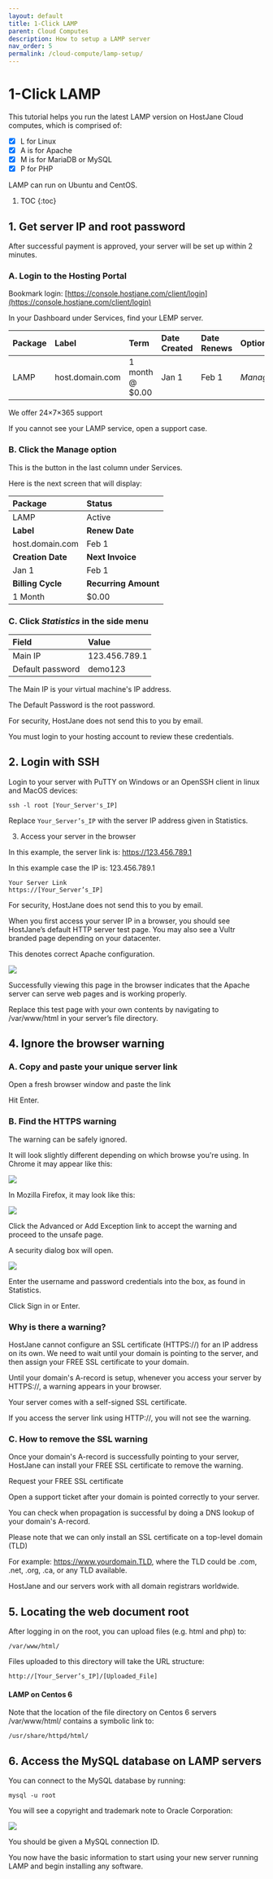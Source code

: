 ```yaml
---
layout: default
title: 1-Click LAMP
parent: Cloud Computes
description: How to setup a LAMP server
nav_order: 5
permalink: /cloud-compute/lamp-setup/
---
```


# 1-Click LAMP

<span class="yellow">This tutorial helps you run the latest LAMP version on HostJane Cloud computes, which is comprised of:</span>

- [x] L for Linux
- [x] A is for Apache
- [x] M is for MariaDB or MySQL
- [x] P for PHP

<span class="orange">LAMP can run on Ubuntu and CentOS.</span>

1. TOC
{:toc}

## 1. Get server IP and root password

After successful payment is approved, your server will be set up within 2 minutes.

### A. Login to the Hosting Portal

Bookmark login: [https://console.hostjane.com/client/login](https://console.hostjane.com/client/login)

In your Dashboard under Services, find your LEMP server.

| Package | Label | Term  | Date Created | Date Renews | Options |
|:-------|:----------|:------|:----------|:------|:------|
| LAMP | host.domain.com | 1 month @ $0.00 | Jan 1 | Feb 1 |*Manage* |

We offer 24×7×365 support

If you cannot see your LAMP service, open a support case.

### B. Click the Manage option

This is the button in the last column under Services.

Here is the next screen that will display: 

| Package | Status|
|:-------|:----------|
| LAMP | Active|
| **Label** | **Renew Date**|
| host.domain.com | Feb 1 |
| **Creation Date** | **Next Invoice**|
| Jan 1 | Feb 1 |
| **Billing Cycle** | **Recurring Amount**|
| 1 Month | $0.00 |

### C. Click *Statistics* in the side menu

| Field | Value |
|:-------|:----------|
| Main IP | 123.456.789.1 |
| Default password | demo123 |

The Main IP is your virtual machine's IP address.

The Default Password is the root password.

For security, HostJane does not send this to you by email.

You must login to your hosting account to review these credentials.

## 2. Login with SSH

Login to your server with PuTTY on Windows or an OpenSSH client in linux and MacOS devices:

```
ssh -l root [Your_Server's_IP]
```

Replace `Your_Server’s_IP` with the server IP address given in Statistics.

3. Access your server in the browser

In this example, the server link is: https://123.456.789.1

In this example case the IP is: 123.456.789.1

```
Your Server Link 
https://[Your_Server’s_IP]
```

For security, HostJane does not send this to you by email.

When you first access your server IP in a browser, you should see HostJane’s default HTTP server test page. You may also see a Vultr branded page depending on your datacenter.

This denotes correct Apache configuration.

![](/assets/hosting/HTTP-server-testpage.png)

Successfully viewing this page in the browser indicates that the Apache server can serve web pages and is working properly.

Replace this test page with your own contents by navigating to /var/www/html in your server’s file directory.

## 4. Ignore the browser warning

### A. Copy and paste your unique server link 

Open a fresh browser window and paste the link

Hit Enter.

### B. Find the HTTPS warning

The warning can be safely ignored.

It will look slightly different depending on which browse you're using. In Chrome it may appear like this:

![](/assets/hosting/ssl-warning-janevps-chrome.jpeg)

In Mozilla Firefox, it may look like this:

![](/assets/hosting/ssl-warning-janevps-2.jpeg)

Click the Advanced or Add Exception link to accept the warning and proceed to the unsafe page.

A security dialog box will open.

![](/assets/hosting/login-to-HTTPS-server.png)

Enter the username and password credentials into the box, as found in Statistics.

Click Sign in or Enter.

### Why is there a warning?

HostJane cannot configure an SSL certificate (HTTPS://) for an IP address on its own. We need to wait until your domain is pointing to the server, and then assign your FREE SSL certificate to your domain.

<span class="green"> Until your domain's A-record is setup, whenever you access your server by HTTPS://, a warning appears in your browser.</span>

Your server comes with a self-signed SSL certificate.

If you access the server link using HTTP://, you will not see the warning. 

### C. How to remove the SSL warning

Once your domain's A-record is successfully pointing to your server, HostJane can install your FREE SSL certificate to remove the warning.

Request your FREE SSL certificate

Open a support ticket after your domain is pointed correctly to your server.

You can check when propagation is successful by doing a DNS lookup of your domain's A-record.

Please note that we can only install an SSL certificate on a top-level domain (TLD)

For example: https://www.yourdomain.TLD, where the TLD could be .com, .net, .org, .ca, or any TLD available.

HostJane and our servers work with all domain registrars worldwide.

## 5. Locating the web document root

After logging in on the root, you can upload files (e.g. html and php) to:

```
/var/www/html/
```

Files uploaded to this directory will take the URL structure:

```
http://[Your_Server’s_IP]/[Uploaded_File]
```

#### LAMP on Centos 6

Note that the location of the file directory on Centos 6 servers /var/www/html/ contains a symbolic link to:

```
/usr/share/httpd/html/
```

## 6. Access the MySQL database on LAMP servers

You can connect to the MySQL database by running:

```
mysql -u root
```

You will see a copyright and trademark note to Oracle Corporation:

![](/assets/hosting/MySQL-oracle.png)

You should be given a MySQL connection ID.

You now have the basic information to start using your new server running LAMP and begin installing any software.